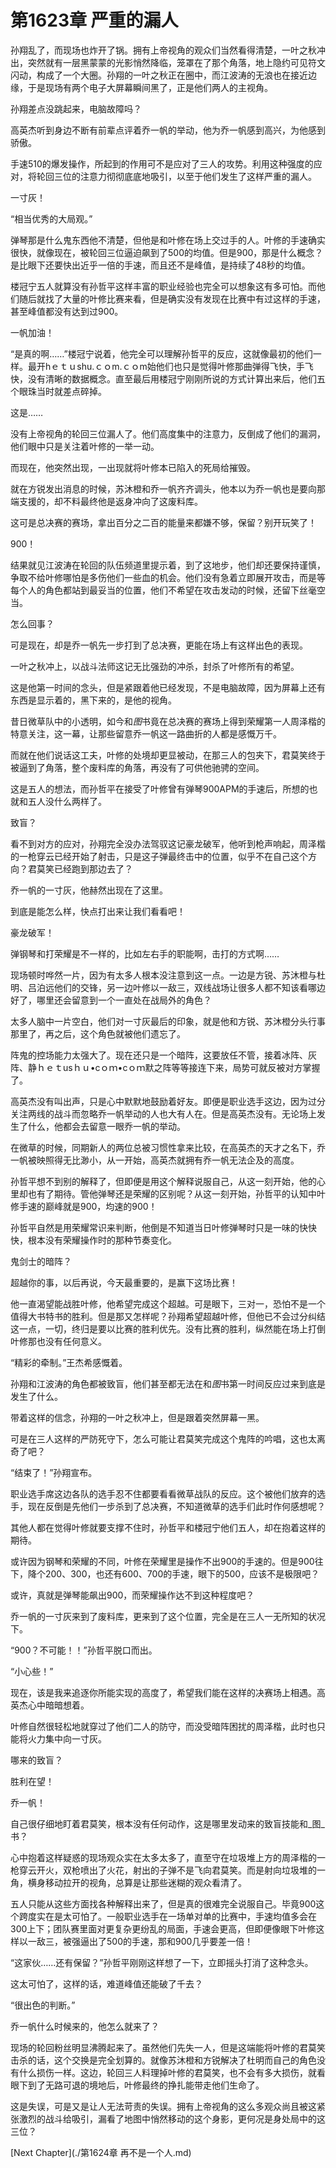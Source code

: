 # 第1623章 严重的漏人

孙翔乱了，而现场也炸开了锅。拥有上帝视角的观众们当然看得清楚，一叶之秋冲出，突然就有一层黑蒙蒙的光影悄然降临，笼罩在了那个角落，地上隐约可见符文闪动，构成了一个大圈。孙翔的一叶之秋正在圈中，而江波涛的无浪也在接近边缘，于是现场有两个电子大屏幕瞬间黑了，正是他们两人的主视角。

孙翔差点没跳起来，电脑故障吗？

高英杰听到身边不断有前辈点评着乔一帆的举动，他为乔一帆感到高兴，为他感到骄傲。

手速510的爆发操作，所起到的作用可不是应对了三人的攻势。利用这种强度的应对，将轮回三位的注意力彻彻底底地吸引，以至于他们发生了这样严重的漏人。

一寸灰！

“相当优秀的大局观。”

弹琴那是什么鬼东西他不清楚，但他是和叶修在场上交过手的人。叶修的手速确实很快，就像现在，被轮回三位逼迫飙到了500的均值。但是900，那是什么概念？是比眼下还要快出近乎一倍的手速，而且还不是峰值，是持续了48秒的均值。

楼冠宁五人就算没有孙哲平这样丰富的职业经验也完全可以想象这有多可怕。而他们随后就找了大量的叶修比赛来看，但是确实没有发现在比赛中有过这样的手速，甚至峰值都没有达到过900。

一帆加油！

“是真的啊……”楼冠宁说着，他完全可以理解孙哲平的反应，这就像最初的他们一样。最开hｅｔｕshu.ｃｏm.ｃｏm始他们也只是觉得叶修那曲弹得飞快，手飞快，没有清晰的数据概念。直至最后用楼冠宁刚刚所说的方式计算出来后，他们五个眼珠当时就差点碎掉。

这是……

没有上帝视角的轮回三位漏人了。他们高度集中的注意力，反倒成了他们的漏洞，他们眼中只是关注着叶修的一举一动。

而现在，他突然出现，一出现就将叶修本已陷入的死局给摧毁。

就在方锐发出消息的时候，苏沐橙和乔一帆齐齐调头，他本以为乔一帆也是要向那端支援的，却不料最终他是返身冲向了这废料库。

这可是总决赛的赛场，拿出百分之二百的能量来都嫌不够，保留？别开玩笑了！

900！

结果就见江波涛在轮回的队伍频道里提示着，到了这地步，他们却还要保持谨慎，争取不给叶修哪怕是多伤他们一些血的机会。他们没有急着立即展开攻击，而是等每个人的角色都站到最妥当的位置，他们不希望在攻击发动的时候，还留下丝毫空当。

怎么回事？

可是现在，却是乔一帆先一步打到了总决赛，更能在场上有这样出色的表现。

一叶之秋冲上，以战斗法师这记无比强劲的冲杀，封杀了叶修所有的希望。

这是他第一时间的念头，但是紧跟着他已经发现，不是电脑故障，因为屏幕上还有东西是显示着的，黑下来的，是他的视角。

昔日微草队中的小透明，如今和*图*书竟在总决赛的赛场上得到荣耀第一人周泽楷的特意关注，这一幕，让那些留意乔一帆这一路曲折的人都是感慨万千。

而就在他们说话这工夫，叶修的处境却更显被动，在那三人的包夹下，君莫笑终于被逼到了角落，整个废料库的角落，再没有了可供他驰骋的空间。

这是五人的想法，而孙哲平在接受了叶修曾有弹琴900APM的手速后，所想的也就和五人没什么两样了。

致盲？

看不到对方的应对，孙翔完全没办法驾驭这记豪龙破军，他听到枪声响起，周泽楷的一枪穿云已经开始了射击，只是这子弹最终击中的位置，似乎不在自己这个方向？君莫笑已经跑到那边去了？

乔一帆的一寸灰，他赫然出现在了这里。

到底是能怎么样，快点打出来让我们看看吧！

豪龙破军！

弹钢琴和打荣耀是不一样的，比如左右手的职能啊，击打的方式啊……

现场顿时哗然一片，因为有太多人根本没注意到这一点。一边是方锐、苏沐橙与杜明、吕泊远他们的交锋，另一边叶修以一敌三，双线战场让很多人都不知该看哪边好了，哪里还会留意到一个一直处在战局外的角色？

太多人脑中一片空白，他们对一寸灰最后的印象，就是他和方锐、苏沐橙分头行事那里了，再之后，这个角色就被他们遗忘了。

阵鬼的控场能力太强大了。现在还只是一个暗阵，这要放任不管，接着冰阵、灰阵、静ｈｅｔusｈｕ•cｏｍ•cｏｍ默之阵等等接连下来，局势可就反被对方掌握了。

高英杰没有叫出声，只是心中默默地鼓励着好友。即便是职业选手这边，因为过分关注两线的战斗而忽略乔一帆举动的人也大有人在。但是高英杰没有。无论场上发生了什么，他都会去留意一眼乔一帆的举动。

在微草的时候，同期新人的两位总被习惯性拿来比较，在高英杰的天才之名下，乔一帆被映照得无比渺小，从一开始，高英杰就拥有乔一帆无法企及的高度。

孙哲平想不到别的解释了，但即便是用这个解释说服自己，从这一刻开始，他的心里却也有了期待。管他弹琴还是荣耀的区别呢？从这一刻开始，孙哲平的认知中叶修手速的巅峰就是900，均速的900！

孙哲平自然是用荣耀常识来判断，他倒是不知道当日叶修弹琴时只是一味的快快快，根本没有荣耀操作时的那种节奏变化。

鬼剑士的暗阵？

超越你的事，以后再说，今天最重要的，是赢下这场比赛！

他一直渴望能战胜叶修，他希望完成这个超越。可是眼下，三对一，恐怕不是一个值得大书特书的胜利。但是那又怎样呢？孙翔希望超越叶修，但他已不会过分纠结这一点，一切，终归是要以比赛的胜利优先。没有比赛的胜利，纵然能在场上打倒叶修那也没有任何意义。

“精彩的牵制。”王杰希感慨着。

孙翔和江波涛的角色都被致盲，他们甚至都无法在和*图*书第一时间反应过来到底是发生了什么。

带着这样的信念，孙翔的一叶之秋冲上，但是跟着突然屏幕一黑。

可是在三人这样的严防死守下，怎么可能让君莫笑完成这个鬼阵的吟唱，这也太离奇了吧？

“结束了！”孙翔宣布。

职业选手席这边各队的选手忍不住都要看看微草战队的反应。这个被他们放弃的选手，现在反倒是先他们一步杀到了总决赛，不知道微草的选手们此时作何感想呢？

其他人都在觉得叶修就要支撑不住时，孙哲平和楼冠宁他们五人，却在抱着这样的期待。

或许因为钢琴和荣耀的不同，叶修在荣耀里是操作不出900的手速的。但是900往下，降个200、300，也还有600、700的手速，眼下的500，应该不是极限吧？

或许，真就是弹琴能飙出900，而荣耀操作达不到这种程度吧？

乔一帆的一寸灰来到了废料库，更来到了这个位置，完全是在三人一无所知的状况下。

“900？不可能！！”孙哲平脱口而出。

“小心些！”

现在，该是我来追逐你所能实现的高度了，希望我们能在这样的决赛场上相遇。高英杰心中暗暗想着。

叶修自然很轻松地就穿过了他们二人的防守，而没受暗阵困扰的周泽楷，此时也只能将火力集中向一寸灰。

哪来的致盲？

胜利在望！

乔一帆！

自己很仔细地盯着君莫笑，根本没有任何动作，这是哪里发动来的致盲技能和_图_书？

心中抱着这样疑惑的现场观众实在太多太多了，直至守在垃圾堆上方的周泽楷的一枪穿云开火，双枪喷出了火花，射出的子弹不是飞向君莫笑。而是射向垃圾堆的一角，横身移动拉开的视角，总算是让那些迷糊的观众看清了。

五人只能从这些方面找各种解释出来了，但是真的很难完全说服自己。毕竟900这个跨度实在是太可怕了。一般职业选手在一场单对单的比赛中，手速均值多会在300上下；团队赛里面对更复杂更纷乱的局面，手速会更高，但即便像眼下叶修这样以一敌三，被强逼出了500的手速，那和900几乎要差一倍！

“这家伙……还有保留？”孙哲平刚刚这样想了一下，立即摇头打消了这种念头。

这太可怕了，这样的话，难道峰值还能破了千去？

“很出色的判断。”

乔一帆什么时候来的，他怎么就来了？

现场的轮回粉丝明显沸腾起来了。虽然他们先失一人，但是这端能将叶修的君莫笑击杀的话，这个交换是完全划算的。就像苏沐橙和方锐解决了杜明而自己的角色没有什么损伤一样。这边，轮回三人料理掉叶修的君莫笑，也不会有多大损伤，就看眼下到了无路可退的境地后，叶修最终的挣扎能带走他们生命了。

这是失误，可是又是让人无法苛责的失误。拥有上帝视角的这么多观众尚且被这紧张激烈的战斗给吸引，漏看了地图中悄然移动的这个身影，更何况是身处局中的这三位？



[Next Chapter](./第1624章 再不是一个人.md)